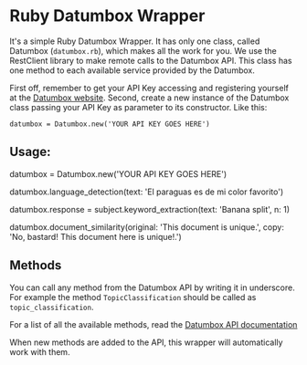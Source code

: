 Ruby Datumbox Wrapper
=====================

It's a simple Ruby Datumbox Wrapper. It has only one class, called Datumbox (`datumbox.rb`), which makes all the work for you. We use the RestClient library to make remote calls to the Datumbox API. This class has one method to each available service provided by the Datumbox.


First off, remember to get your API Key accessing and registering yourself at the [Datumbox website](http://www.datumbox.com/). Second, create a new instance of the Datumbox class passing your API Key as parameter to its constructor. Like this:

`datumbox = Datumbox.new('YOUR API KEY GOES HERE')`

## Usage:

datumbox = Datumbox.new('YOUR API KEY GOES HERE')

datumbox.language_detection(text: 'El paraguas es de mi color favorito')

datumbox.response = subject.keyword_extraction(text: 'Banana split', n: 1)

datumbox.document_similarity(original: 'This document is unique.',
         					 copy: 'No, bastard! This document here is unique!.')

## Methods

You can call any method from the Datumbox API by writing it in underscore. For example the method `TopicClassification` should be called as `topic_classification`.

For a list of all the available methods, read the [Datumbox API documentation](http://www.datumbox.com/api-sandbox/)

When new methods are added to the API, this wrapper will automatically work with them.
